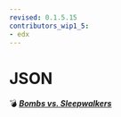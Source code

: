 ```yaml
---
revised: 0.1.5.15
contributors_wip1_5:
- edx
---
```


# JSON

💣 ***[Bombs vs. Sleepwalkers][home]***

[home]: /README.md
